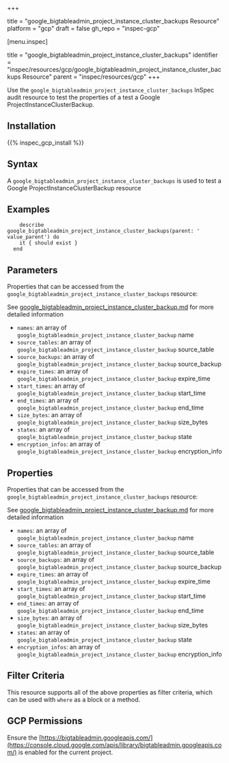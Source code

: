 +++

title = "google_bigtableadmin_project_instance_cluster_backups Resource"
platform = "gcp"
draft = false
gh_repo = "inspec-gcp"


[menu.inspec]

title = "google_bigtableadmin_project_instance_cluster_backups"
identifier = "inspec/resources/gcp/google_bigtableadmin_project_instance_cluster_backups Resource"
parent = "inspec/resources/gcp"
+++

Use the `google_bigtableadmin_project_instance_cluster_backups` InSpec audit resource to test the properties of a test a Google ProjectInstanceClusterBackup.

## Installation
{{% inspec_gcp_install %}}

## Syntax
A `google_bigtableadmin_project_instance_cluster_backups` is used to test a Google ProjectInstanceClusterBackup resource

## Examples
```
    describe google_bigtableadmin_project_instance_cluster_backups(parent: ' value_parent') do
    it { should exist }
  end
```

## Parameters
Properties that can be accessed from the `google_bigtableadmin_project_instance_cluster_backups` resource:

See [google_bigtableadmin_project_instance_cluster_backup.md](google_bigtableadmin_project_instance_cluster_backup.md) for more detailed information
* `names`: an array of `google_bigtableadmin_project_instance_cluster_backup` name
* `source_tables`: an array of `google_bigtableadmin_project_instance_cluster_backup` source_table
* `source_backups`: an array of `google_bigtableadmin_project_instance_cluster_backup` source_backup
* `expire_times`: an array of `google_bigtableadmin_project_instance_cluster_backup` expire_time
* `start_times`: an array of `google_bigtableadmin_project_instance_cluster_backup` start_time
* `end_times`: an array of `google_bigtableadmin_project_instance_cluster_backup` end_time
* `size_bytes`: an array of `google_bigtableadmin_project_instance_cluster_backup` size_bytes
* `states`: an array of `google_bigtableadmin_project_instance_cluster_backup` state
* `encryption_infos`: an array of `google_bigtableadmin_project_instance_cluster_backup` encryption_info
## Properties
Properties that can be accessed from the `google_bigtableadmin_project_instance_cluster_backups` resource:

See [google_bigtableadmin_project_instance_cluster_backup.md](google_bigtableadmin_project_instance_cluster_backup.md) for more detailed information
* `names`: an array of `google_bigtableadmin_project_instance_cluster_backup` name
* `source_tables`: an array of `google_bigtableadmin_project_instance_cluster_backup` source_table
* `source_backups`: an array of `google_bigtableadmin_project_instance_cluster_backup` source_backup
* `expire_times`: an array of `google_bigtableadmin_project_instance_cluster_backup` expire_time
* `start_times`: an array of `google_bigtableadmin_project_instance_cluster_backup` start_time
* `end_times`: an array of `google_bigtableadmin_project_instance_cluster_backup` end_time
* `size_bytes`: an array of `google_bigtableadmin_project_instance_cluster_backup` size_bytes
* `states`: an array of `google_bigtableadmin_project_instance_cluster_backup` state
* `encryption_infos`: an array of `google_bigtableadmin_project_instance_cluster_backup` encryption_info

## Filter Criteria
This resource supports all of the above properties as filter criteria, which can be used
with `where` as a block or a method.

## GCP Permissions

Ensure the [https://bigtableadmin.googleapis.com/](https://console.cloud.google.com/apis/library/bigtableadmin.googleapis.com/) is enabled for the current project.
